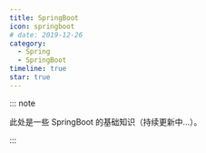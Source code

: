 ```yaml
---
title: SpringBoot
icon: springboot
# date: 2019-12-26
category:
  - Spring
  - SpringBoot
timeline: true
star: true
---
```


::: note

此处是一些 SpringBoot 的基础知识（持续更新中...）。

:::

<!-- more -->
